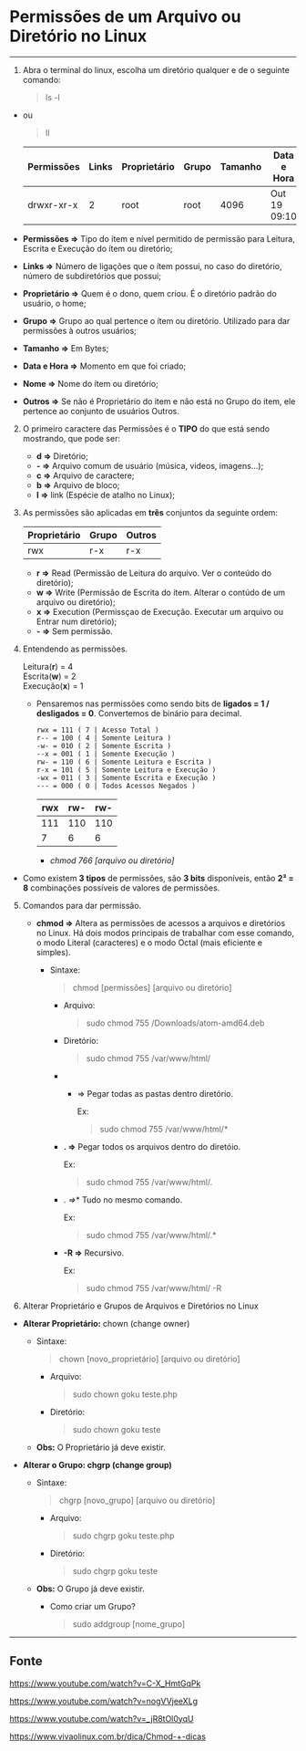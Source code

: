 
Permissões de um Arquivo ou Diretório no Linux
===============================================

--------------------

1. Abra o terminal do linux, escolha um diretório qualquer e de o seguinte comando:
	
	>  ls -l
	
- ou

	> ll

	Permissões | Links  | Proprietário | Grupo | Tamanho | Data e Hora   | Nome
	--------------|--------|----------------|--------|------------|------------------|-----------
	drwxr-xr-x  | 2 	   | root 		     | root     | 4096       | Out 19 09:10  | composer/


- **Permissões =>** Tipo do ítem e nível permitido de permissão para Leitura, Escrita e Execução do ítem ou diretório;
- **Links =>** Número de ligações que o ítem possui, no caso do diretório, número de subdiretórios que possui;
- **Proprietário =>** Quem é o dono, quem criou. É o diretório padrão do usuário, o home;
- **Grupo =>** Grupo ao qual pertence o ítem ou diretório. Utilizado para dar permissões à outros usuários;
- **Tamanho =>**	Em Bytes;
- **Data e Hora =>** Momento em que foi criado;
- **Nome =>** Nome do ítem ou diretório;
- **Outros =>** Se não é Proprietário do item e não está no Grupo do item, ele pertence ao conjunto de usuários Outros.

2. O primeiro caractere das Permissões é o **TIPO** do que está sendo mostrando, que pode ser:

	- **d =>** Diretório;
	- **- =>** Arquivo comum de usuário (música, videos, imagens...);
	- **c =>** Arquivo de caractere;
	- **b =>** Arquivo de bloco;
	- **l =>** link (Espécie de atalho no Linux);

3. As permissões são aplicadas em **três** conjuntos da seguinte ordem:

	Proprietário | Grupo | Outros
	-------------- |---------|------------
	rwx			    | r-x	     | r-x

	- **r =>** Read (Permissão de Leitura do arquivo. Ver o conteúdo do diretório);
	- **w =>** Write (Permissão de Escrita do ítem. Alterar o contúdo de um arquivo ou diretório);
	- **x =>** Execution (Permissçao de Execução. Executar um arquivo ou Entrar num diretório);
	- **- =>** Sem permissão.

4. Entendendo as permissões.

	Leitura(**r**) =  4 </br>
	Escrita(**w**) =  2 </br>
	Execução(**x**) = 1

	- Pensaremos nas permissões como sendo bits de **ligados = 1 / desligados = 0**. Convertemos de binário para decimal.

		`rwx = 111 ( 7 | Acesso Total )` </br>
		`r-- = 100 ( 4 | Somente Leitura )` </br>
		`-w- = 010 ( 2 | Somente Escrita )` </br>
		`--x = 001 ( 1 | Somente Execução )` </br>
		`rw- = 110 ( 6 | Somente Leitura e Escrita )` </br>
		`r-x = 101 ( 5 | Somente Leitura e Execução )` </br>
		`-wx = 011 ( 3 | Somente Escrita e Execução )` </br>
		`--- = 000 ( 0 | Todos Acessos Negados )`

		rwx | rw- |  rw-
		-----|------|------
		111 | 110 | 110
		 7    |  6    |   6	
		 - *chmod 766 [arquivo ou diretório]*

- Como existem **3 tipos** de permissões, são **3 bits** disponíveis, então **2³ = 8** combinações possíveis de valores de permissões.

5. Comandos para dar permissão.

	- **chmod =>** Altera as permissões de acessos a arquivos e diretórios no Linux. Há dois modos principais de trabalhar com esse comando, o modo Literal (caracteres) e o modo Octal (mais eficiente e simples).

		- Sintaxe:
	
			> chmod [permissões] [arquivo ou diretório]
	
			- Arquivo: 
		
				> sudo chmod 755 /Downloads/atom-amd64.deb
	
			- Diretório: 
		
				> sudo chmod 755 /var/www/html/
	
			- * => Pegar todas as pastas dentro diretório. 
				
				Ex:
				
				> sudo chmod 755 /var/www/html/*
	
			- **. =>** Pegar todos os arquivos dentro do diretóio. 
				
				Ex:
				
				> sudo chmod 755 /var/www/html/.
	
			- **.* =>** Tudo no mesmo comando. 
				
				Ex:
				
				> sudo chmod 755 /var/www/html/.*
	
			- **-R =>** Recursivo. 
				
				Ex:
				
				> sudo chmod 755 /var/www/html/ -R

6. Alterar Proprietário e Grupos de Arquivos e Diretórios no Linux

- **Alterar Proprietário:** chown (change owner)
	
	- Sintaxe:

		> chown [novo_proprietário] [arquivo ou diretório]

		- Arquivo: 
		
			> sudo chown goku teste.php

		- Diretório: 
		
			> sudo chown goku teste

	- **Obs:** O Proprietário já deve existir.

- **Alterar o Grupo: chgrp (change group)**
	
	- Sintaxe:
	
		> chgrp [novo_grupo] [arquivo ou diretório]

		- Arquivo: 
		
			> sudo chgrp goku teste.php

		- Diretório: 
		
			> sudo chgrp goku teste

	- **Obs:** O Grupo já deve existir. 
	  - Como criar um Grupo?

		  > sudo addgroup [nome_grupo]

--------------------

## Fonte

https://www.youtube.com/watch?v=C-X_HmtGqPk

https://www.youtube.com/watch?v=nogVVjeeXLg

https://www.youtube.com/watch?v=_jR8tOl0yqU

https://www.vivaolinux.com.br/dica/Chmod-+-dicas
